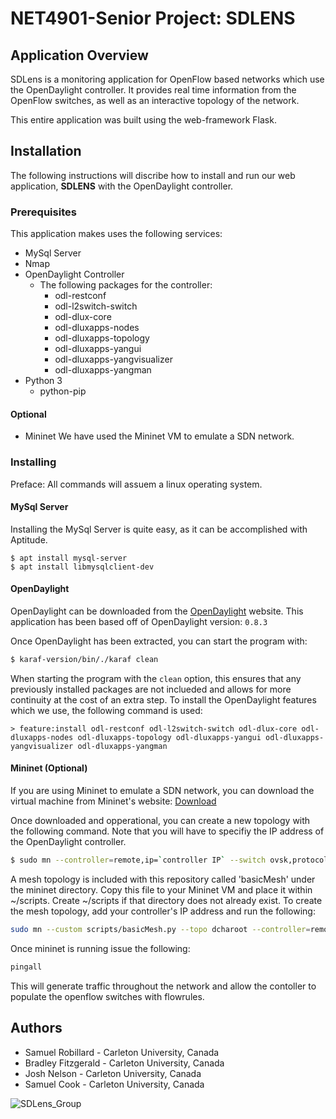 # NET4901-Senior Project: SDLENS

## Application Overview
SDLens is a monitoring application for OpenFlow based networks which use the OpenDaylight controller. It provides real time information from the OpenFlow switches, as well as an interactive topology of the network.

This entire application was built using the web-framework Flask.

## Installation
The following instructions will discribe how to install and run our web application, **SDLENS** with the OpenDaylight controller.
### Prerequisites
This application makes uses the following services:
- MySql Server
- Nmap
- OpenDaylight Controller
  - The following packages for the controller:
    - odl-restconf
    - odl-l2switch-switch
    - odl-dlux-core
    - odl-dluxapps-nodes
    - odl-dluxapps-topology
    - odl-dluxapps-yangui
    - odl-dluxapps-yangvisualizer
    - odl-dluxapps-yangman
- Python 3
  - python-pip

#### Optional
- Mininet
We have used the Mininet VM to emulate a SDN network.

### Installing
Preface: All commands will assuem a linux operating system.

#### MySql Server
Installing the MySql Server is quite easy, as it can be accomplished with Aptitude.

```
$ apt install mysql-server
$ apt install libmysqlclient-dev
```

#### OpenDaylight
OpenDaylight can be downloaded from the [OpenDaylight](https://www.opendaylight.org/) website. This application has been based off of OpenDaylight version: `0.8.3`

Once OpenDaylight has been extracted, you can start the program with:

```bash
$ karaf-version/bin/./karaf clean
```

When starting the program with the `clean` option, this ensures that any previously installed packages are not inclueded and allows for more continuity at the cost of an extra step. To install the OpenDaylight features which we use, the following command is used:

```
> feature:install odl-restconf odl-l2switch-switch odl-dlux-core odl-dluxapps-nodes odl-dluxapps-topology odl-dluxapps-yangui odl-dluxapps-yangvisualizer odl-dluxapps-yangman
```

#### Mininet (Optional)
If you are using Mininet to emulate a SDN network, you can download the virtual machine from Mininet's website: [Download](https://github.com/mininet/mininet/wiki/Mininet-VM-Images)

Once downloaded and opperational, you can create a new topology with the following command. Note that you will have to specifiy the IP address of the OpenDaylight controller.

```bash
$ sudo mn --controller=remote,ip=`controller IP` --switch ovsk,protocols=OpenFLow13 --topo Topology of your choice
```

A mesh topology is included with this repository called 'basicMesh' under the mininet directory. Copy this file to your Mininet VM and place it within ~/scripts. Create ~/scripts if that directory does not already exist. To create the mesh topology, add your controller's IP address and run the following:

```sh
sudo mn --custom scripts/basicMesh.py --topo dcharoot --controller=remote,ip='controller IP' --switch ovsk,protocols=OpenFlow13
```

Once mininet is running issue the following:

```sh
pingall
```

This will generate traffic throughout the network and allow the contoller to populate the openflow switches with flowrules.

## Authors
- Samuel Robillard - Carleton University, Canada
- Bradley Fitzgerald - Carleton University, Canada
- Josh Nelson - Carleton University, Canada
- Samuel Cook - Carleton University, Canada

![SDLens_Group](https://user-images.githubusercontent.com/44167644/55919797-47097d80-5bc5-11e9-9967-34752b6e1f3d.jpg)
